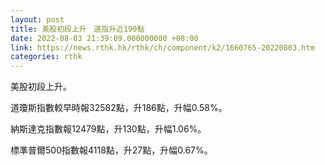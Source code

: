 ```yaml
---
layout: post
title: 美股初段上升　道指升近190點
date: 2022-08-03 21:39:09.000000000 +08:00
link: https://news.rthk.hk/rthk/ch/component/k2/1660765-20220803.htm
categories: rthk
---
```


美股初段上升。

道瓊斯指數較早時報32582點，升186點，升幅0.58%。

納斯達克指數報12479點，升130點，升幅1.06%。

標準普爾500指數報4118點，升27點，升幅0.67%。
